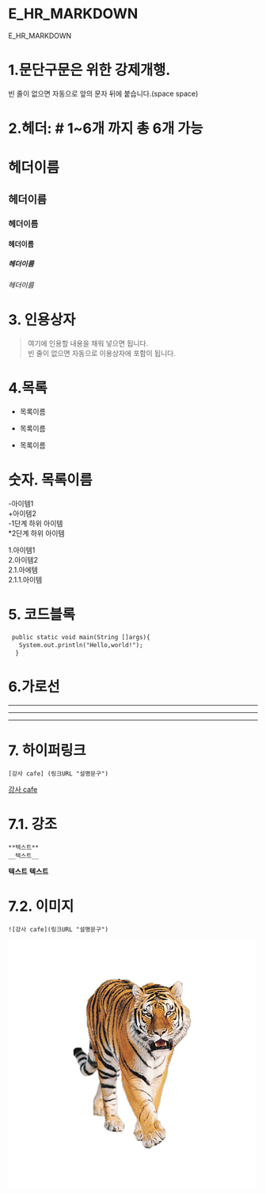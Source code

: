 # E_HR_MARKDOWN
E_HR_MARKDOWN

# 1.문단구문은 위한 강제개행.  
빈 줄이 없으면 자동으로 앞의 문자 뒤에 붙습니다.(space space)

# 2.헤더: # 1~6개 까지 총 6개 가능
# 헤더이름  
## 헤더이름  
### 헤더이름  
#### 헤더이름  
##### 헤더이름  
###### 헤더이름   

# 3. 인용상자
> 여기에 인용할 내용을 채워 넣으면 됩니다.  
빈 줄이 없으면 자동으로 이용상자에 포함이 됩니다.


# 4.목록
* 목록이름  
- 목록이름  
+ 목록이름  

# 숫자. 목록이름

-아이템1  
+아이템2  
  -1단계 하위 아이템  
  *2단계 하위 아이템  
  
1.아이템1  
2.아이템2  
 2.1.아에템  
 2.1.1.아이템
 
 
# 5. 코드블록
``` Spring
 public static void main(String []args){
   System.out.println("Hello,world!");
  }
```

# 6.가로선
---
***
---

# 7. 하이퍼링크
```
[강사 cafe] (링크URL "설명문구")
```
[강사 cafe](https://cafe.naver.com/kndjang "강의 cafe")

# 7.1. 강조
```
**텍스트**  
__텍스트__  
```
**텍스트**
__텍스트__

# 7.2. 이미지
```
![강사 cafe](링크URL "설명문구")
```
![호랑이](https://github.com/ub-choi/E_HR_MARKDOWN/blob/main/pngwing.com.png "설명문구")
